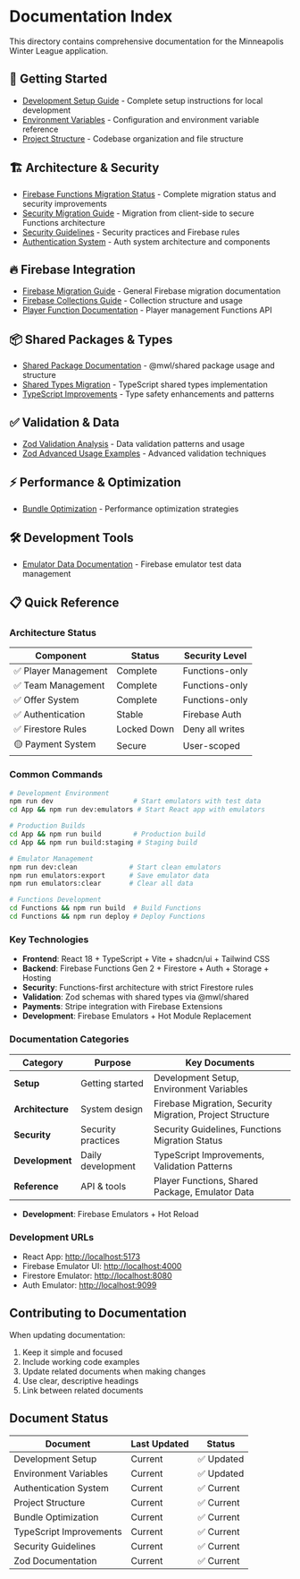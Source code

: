 # Documentation Index

This directory contains comprehensive documentation for the Minneapolis Winter League application.

## 🚀 Getting Started

- [Development Setup Guide](./DEVELOPMENT_SETUP.md) - Complete setup instructions for local development
- [Environment Variables](./ENVIRONMENT_VARIABLES.md) - Configuration and environment variable reference
- [Project Structure](./PROJECT_STRUCTURE.md) - Codebase organization and file structure

## 🏗️ Architecture & Security

- [Firebase Functions Migration Status](./FIREBASE_FUNCTIONS_MIGRATION_STATUS.md) - Complete migration status and security improvements
- [Security Migration Guide](./SECURITY_MIGRATION.md) - Migration from client-side to secure Functions architecture
- [Security Guidelines](./SECURITY.md) - Security practices and Firebase rules
- [Authentication System](./AUTHENTICATION_SYSTEM.md) - Auth system architecture and components

## 🔥 Firebase Integration

- [Firebase Migration Guide](./FIREBASE_MIGRATION.md) - General Firebase migration documentation
- [Firebase Collections Guide](./FIREBASE_COLLECTIONS_README.md) - Collection structure and usage
- [Player Function Documentation](./PLAYER_FUNCTION_DOCUMENTATION.md) - Player management Functions API

## 📦 Shared Packages & Types

- [Shared Package Documentation](./SHARED_PACKAGE_README.md) - @mwl/shared package usage and structure
- [Shared Types Migration](./SHARED_TYPES_MIGRATION.md) - TypeScript shared types implementation
- [TypeScript Improvements](./TYPESCRIPT_IMPROVEMENTS.md) - Type safety enhancements and patterns

## ✅ Validation & Data

- [Zod Validation Analysis](./ZOD_VALIDATION_ANALYSIS.md) - Data validation patterns and usage
- [Zod Advanced Usage Examples](./ZOD_ADVANCED_USAGE_EXAMPLES.md) - Advanced validation techniques

## ⚡ Performance & Optimization

- [Bundle Optimization](./BUNDLE_OPTIMIZATION.md) - Performance optimization strategies

## 🛠️ Development Tools

- [Emulator Data Documentation](./EMULATOR_DATA_README.md) - Firebase emulator test data management

## 📋 Quick Reference

### Architecture Status

| Component            | Status      | Security Level  |
| -------------------- | ----------- | --------------- |
| ✅ Player Management | Complete    | Functions-only  |
| ✅ Team Management   | Complete    | Functions-only  |
| ✅ Offer System      | Complete    | Functions-only  |
| ✅ Authentication    | Stable      | Firebase Auth   |
| ✅ Firestore Rules   | Locked Down | Deny all writes |
| 🟡 Payment System    | Secure      | User-scoped     |

### Common Commands

```bash
# Development Environment
npm run dev                    # Start emulators with test data
cd App && npm run dev:emulators # Start React app with emulators

# Production Builds
cd App && npm run build        # Production build
cd App && npm run build:staging # Staging build

# Emulator Management
npm run dev:clean             # Start clean emulators
npm run emulators:export      # Save emulator data
npm run emulators:clear       # Clear all data

# Functions Development
cd Functions && npm run build  # Build Functions
cd Functions && npm run deploy # Deploy Functions
```

### Key Technologies

- **Frontend**: React 18 + TypeScript + Vite + shadcn/ui + Tailwind CSS
- **Backend**: Firebase Functions Gen 2 + Firestore + Auth + Storage + Hosting
- **Security**: Functions-first architecture with strict Firestore rules
- **Validation**: Zod schemas with shared types via @mwl/shared
- **Payments**: Stripe integration with Firebase Extensions
- **Development**: Firebase Emulators + Hot Module Replacement

### Documentation Categories

| Category         | Purpose            | Key Documents                                             |
| ---------------- | ------------------ | --------------------------------------------------------- |
| **Setup**        | Getting started    | Development Setup, Environment Variables                  |
| **Architecture** | System design      | Firebase Migration, Security Migration, Project Structure |
| **Security**     | Security practices | Security Guidelines, Functions Migration Status           |
| **Development**  | Daily development  | TypeScript Improvements, Validation Patterns              |
| **Reference**    | API & tools        | Player Functions, Shared Package, Emulator Data           |

- **Development**: Firebase Emulators + Hot Reload

### Development URLs

- React App: <http://localhost:5173>
- Firebase Emulator UI: <http://localhost:4000>
- Firestore Emulator: <http://localhost:8080>
- Auth Emulator: <http://localhost:9099>

## Contributing to Documentation

When updating documentation:

1. Keep it simple and focused
2. Include working code examples
3. Update related documents when making changes
4. Use clear, descriptive headings
5. Link between related documents

## Document Status

| Document                | Last Updated | Status     |
| ----------------------- | ------------ | ---------- |
| Development Setup       | Current      | ✅ Updated |
| Environment Variables   | Current      | ✅ Updated |
| Authentication System   | Current      | ✅ Current |
| Project Structure       | Current      | ✅ Current |
| Bundle Optimization     | Current      | ✅ Current |
| TypeScript Improvements | Current      | ✅ Current |
| Security Guidelines     | Current      | ✅ Current |
| Zod Documentation       | Current      | ✅ Current |
